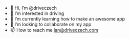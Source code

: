 - 👋 Hi, I’m @driveczech
- 👀 I’m interested in driving
- 🌱 I’m currently learning how to make an awesome app
- 💞️ I’m looking to collaborate on my app
- 📫 How to reach me jan@driveczech.com

<!---
driveczech/driveczech is a ✨ special ✨ repository because its `README.md` (this file) appears on your GitHub profile.
You can click the Preview link to take a look at your changes.
--->
